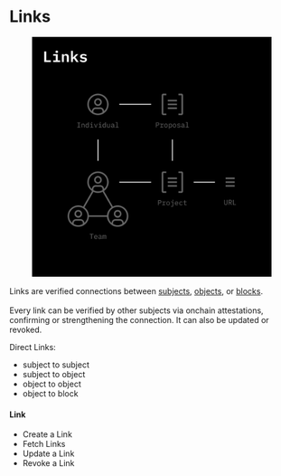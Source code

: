 # Links

<figure><img src="../.gitbook/assets/ottp-links.png" alt="Links: lines connecting subject (individual) to subject (team), subject (individual) to object (proposal), subject (team) to object (project), object (proposal) to object (project), object (project) to block (URL)"><figcaption></figcaption></figure>

Links are verified connections between [subjects](subjects.md), [objects](objects.md), or [blocks](blocks.md).\
\
Every link can be verified by other subjects via onchain attestations, confirming or strengthening the connection. It can also be updated or revoked.



Direct Links:

* subject to subject
* subject to object
* object to object
* object to block

#### Link

* Create a Link
* Fetch Links
* Update a Link
* Revoke a Link

